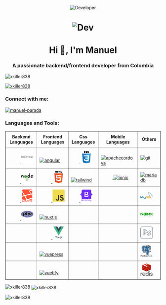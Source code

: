 <p align="center"><img src="https://github.com/xkiller838/xkiller838/assets/33810066/1a729d2c-b9c3-4db9-b6ed-00ee19a1b753" alt="Developer" /></p>
<h1 align="center"><img src="https://readme-typing-svg.demolab.com?font=Time+new+Roman&size=25&pause=1000&color=080801&center=true&random=false&width=435&lines=Software+Engineer;Passionate+About+Programming" alt="Dev" /></h1>


<h1 align="center">Hi 👋, I'm Manuel</h1>
<h3 align="center">A passionate backend/frontend developer from Colombia</h3>

<p align="left"> <img src="https://komarev.com/ghpvc/?username=xkiller838&label=Profile%20views&color=0e75b6&style=flat" alt="xkiller838" /> </p>

<p align="left"> <a href="https://github.com/ryo-ma/github-profile-trophy"><img src="https://github-profile-trophy.vercel.app/?username=xkiller838" alt="xkiller838" /></a> </p>

<h3 align="left">Connect with me:</h3>
<p align="left">
<a href="https://linkedin.com/in/manuel-parada" target="blank"><img align="center" src="https://raw.githubusercontent.com/rahuldkjain/github-profile-readme-generator/master/src/images/icons/Social/linked-in-alt.svg" alt="manuel-parada" height="30" width="40" /></a>
</p>

<h3 align="left">Languages and Tools:</h3>

<table style="border-collapse: collapse; border: 1px solid gray;">
      <tr>
        <th style="border: 1px solid gray; padding: 8px;">Backend Languages</th>
        <th style="border: 1px solid gray; padding: 8px;">Frontend Languages</th>
        <th style="border: 1px solid gray; padding: 8px;">Css Languages</th>
        <th style="border: 1px solid gray; padding: 8px;">Mobile Languages</th>
        <th style="border: 1px solid gray; padding: 8px;">Others</th>
      </tr>
      <tr>
        <td style="border: 1px solid gray; padding: 8px;">
          &nbsp;&nbsp;&nbsp;&nbsp;&nbsp;&nbsp;&nbsp;&nbsp;&nbsp;&nbsp;<a href="https://expressjs.com" target="_blank" rel="noreferrer">
            <img src="https://raw.githubusercontent.com/devicons/devicon/master/icons/express/express-original-wordmark.svg" alt="express"  width="40"  height="40" />
          </a>
        </td>
        <td style="border: 1px solid gray; padding: 8px;">
          &nbsp;&nbsp;&nbsp;&nbsp;&nbsp;&nbsp;&nbsp;&nbsp;&nbsp;&nbsp;<a href="https://angular.io" target="_blank" rel="noreferrer">
            <img  src="https://angular.io/assets/images/logos/angular/angular.svg" alt="angular"  width="40"  height="40"   />
          </a>
        </td>
        <td style="border: 1px solid gray; padding: 8px;">
          &nbsp;&nbsp;&nbsp;&nbsp;&nbsp;&nbsp;&nbsp;<a href="https://www.w3schools.com/css/" target="_blank" rel="noreferrer">
            <img  src="https://raw.githubusercontent.com/devicons/devicon/master/icons/css3/css3-original-wordmark.svg" alt="css3" width="40" height="40" />
          </a>
        </td>
        <td style="border: 1px solid gray; padding: 8px;">
          &nbsp;&nbsp;&nbsp;&nbsp;&nbsp;&nbsp;&nbsp;&nbsp;&nbsp;&nbsp;<a href="https://cordova.apache.org/" target="_blank" rel="noreferrer">
            <img src="https://www.vectorlogo.zone/logos/apache_cordova/apache_cordova-icon.svg" alt="apachecordova" width="40" height="40" />
          </a>
        </td>
        <td style="border: 1px solid gray; padding: 8px;">
          <a href="https://git-scm.com/" target="_blank" rel="noreferrer">
            <img src="https://www.vectorlogo.zone/logos/git-scm/git-scm-icon.svg" alt="git"  width="40" height="40" />
          </a>
        </td>
      </tr>
      <tr>
        <td style="border: 1px solid gray; padding: 8px;">
          &nbsp;&nbsp;&nbsp;&nbsp;&nbsp;&nbsp;&nbsp;&nbsp;&nbsp;&nbsp;<a href="https://nodejs.org" target="_blank" rel="noreferrer">
            <img src="https://raw.githubusercontent.com/devicons/devicon/master/icons/nodejs/nodejs-original-wordmark.svg" alt="nodejs" width="40" height="40" />
          </a>
        </td>
        <td style="border: 1px solid gray; padding: 8px;">
          &nbsp;&nbsp;&nbsp;&nbsp;&nbsp;&nbsp;&nbsp;&nbsp;&nbsp;&nbsp;<a href="https://www.w3.org/html/" target="_blank" rel="noreferrer">
            <img src="https://raw.githubusercontent.com/devicons/devicon/master/icons/html5/html5-original-wordmark.svg" alt="html5" width="40" height="40"  />
          </a>
        </td>
        <td style="border: 1px solid gray; padding: 8px;">
          &nbsp;&nbsp;&nbsp;&nbsp;&nbsp;&nbsp;&nbsp;<a href="https://tailwindcss.com/" target="_blank" rel="noreferrer">
            <img src="https://www.vectorlogo.zone/logos/tailwindcss/tailwindcss-icon.svg" alt="tailwind" width="40" height="40"/>
          </a>
        </td>
        <td style="border: 1px solid gray; padding: 8px;">
          &nbsp;&nbsp;&nbsp;&nbsp;&nbsp;&nbsp;&nbsp;&nbsp;&nbsp;&nbsp;<a href="https://ionicframework.com" target="_blank" rel="noreferrer">
            <img src="https://upload.wikimedia.org/wikipedia/commons/d/d1/Ionic_Logo.svg" alt="ionic" width="40" height="40" />
          </a>
        </td>
        <td style="border: 1px solid gray; padding: 8px;">
          <a href="https://mariadb.org/" target="_blank" rel="noreferrer">
            <img src="https://www.vectorlogo.zone/logos/mariadb/mariadb-icon.svg" alt="mariadb" width="40" height="40"/>
          </a>
        </td>
      </tr>
      <tr>
        <td style="border: 1px solid gray; padding: 8px;">
          &nbsp;&nbsp;&nbsp;&nbsp;&nbsp;&nbsp;&nbsp;&nbsp;&nbsp;&nbsp;<a href="https://laravel.com/" target="_blank" rel="noreferrer">
            <img src="https://raw.githubusercontent.com/devicons/devicon/master/icons/laravel/laravel-plain-wordmark.svg" alt="laravel" width="40" height="40" />
          </a>
        </td>
        <td style="border: 1px solid gray; padding: 8px;">
          &nbsp;&nbsp;&nbsp;&nbsp;&nbsp;&nbsp;&nbsp;&nbsp;&nbsp;&nbsp;<a href="https://developer.mozilla.org/en-US/docs/Web/JavaScript" target="_blank" rel="noreferrer">
            <img src="https://raw.githubusercontent.com/devicons/devicon/master/icons/javascript/javascript-original.svg" alt="javascript" width="40" height="40" />
          </a>
        </td>
        <td style="border: 1px solid gray; padding: 8px;">
          &nbsp;&nbsp;&nbsp;&nbsp;&nbsp;&nbsp;&nbsp;<a href="https://getbootstrap.com" target="_blank" rel="noreferrer">
            <img  src="https://raw.githubusercontent.com/devicons/devicon/master/icons/bootstrap/bootstrap-plain-wordmark.svg"  alt="bootstrap"  width="40"  height="40" />
          </a>
        </td>
        <td style="border: 1px solid gray; padding: 8px;"> </td>
        <td style="border: 1px solid gray; padding: 8px;">
          <a href="https://www.mysql.com/" target="_blank" rel="noreferrer">
            <img src="https://raw.githubusercontent.com/devicons/devicon/master/icons/mysql/mysql-original-wordmark.svg" alt="mysql" width="40" height="40" />
          </a>
        </td>
      </tr>
      <tr>
        <td style="border: 1px solid gray; padding: 8px;">
          &nbsp;&nbsp;&nbsp;&nbsp;&nbsp;&nbsp;&nbsp;&nbsp;&nbsp;&nbsp;<a href="https://www.php.net" target="_blank" rel="noreferrer">
            <img src="https://raw.githubusercontent.com/devicons/devicon/master/icons/php/php-original.svg" alt="php"  width="40" height="40" />
          </a>
        </td>
        <td style="border: 1px solid gray; padding: 8px;">
          &nbsp;&nbsp;&nbsp;&nbsp;&nbsp;&nbsp;&nbsp;&nbsp;&nbsp;&nbsp;<a href="https://nuxtjs.org/" target="_blank" rel="noreferrer">
            <img src="https://www.vectorlogo.zone/logos/nuxtjs/nuxtjs-icon.svg" alt="nuxtjs" width="40" height="40" />
          </a>
        </td>
        <td style="border: 1px solid gray; padding: 8px;"> </td>
        <td style="border: 1px solid gray; padding: 8px;"> </td>
        <td style="border: 1px solid gray; padding: 8px;">
          <a href="https://www.nginx.com" target="_blank" rel="noreferrer">
            <img src="https://raw.githubusercontent.com/devicons/devicon/master/icons/nginx/nginx-original.svg" alt="nginx" width="40" height="40" />
          </a>
        </td>
      </tr>
      <tr>
        <td style="border: 1px solid gray; padding: 8px;"> </td>
        <td style="border: 1px solid gray; padding: 8px;">
          &nbsp;&nbsp;&nbsp;&nbsp;&nbsp;&nbsp;&nbsp;&nbsp;&nbsp;&nbsp;<a href="https://vuejs.org/" target="_blank" rel="noreferrer">
            <img src="https://raw.githubusercontent.com/devicons/devicon/master/icons/vuejs/vuejs-original-wordmark.svg" alt="vuejs" width="40" height="40" />
          </a>
        </td>
        <td style="border: 1px solid gray; padding: 8px;"> </td>
        <td style="border: 1px solid gray; padding: 8px;"> </td>
        <td style="border: 1px solid gray; padding: 8px;">
        <a href="https://www.photoshop.com/en" target="_blank" rel="noreferrer">
        <img src="https://raw.githubusercontent.com/devicons/devicon/master/icons/photoshop/photoshop-line.svg" alt="photoshop" width="40" height="40" />
         </a>
        </td>
      </tr>
      <tr>
        <td style="border: 1px solid gray; padding: 8px;"> </td>
        <td style="border: 1px solid gray; padding: 8px;">
          &nbsp;&nbsp;&nbsp;&nbsp;&nbsp;&nbsp;&nbsp;&nbsp;&nbsp;&nbsp;<a href="https://vuepress.vuejs.org/" target="_blank" rel="noreferrer">
            <img src="https://raw.githubusercontent.com/AliasIO/wappalyzer/master/src/drivers/webextension/images/icons/VuePress.svg" alt="vuepress" width="40"  height="40" />
          </a>
        </td>
        <td style="border: 1px solid gray; padding: 8px;"> </td>
        <td style="border: 1px solid gray; padding: 8px;">  </td>
        <td style="border: 1px solid gray; padding: 8px;">
        <a href="https://www.postgresql.org" target="_blank" rel="noreferrer">
            <img src="https://raw.githubusercontent.com/devicons/devicon/master/icons/postgresql/postgresql-original-wordmark.svg" alt="postgresql" width="40" height="40" />
          </a>
        </td>
     </tr>
     <tr>
      <td style="border: 1px solid gray; padding: 8px;"> </td>
      <td style="border: 1px solid gray; padding: 8px;">
        &nbsp;&nbsp;&nbsp;&nbsp;&nbsp;&nbsp;&nbsp;&nbsp;&nbsp;&nbsp;<a href="https://vuetifyjs.com/en/" target="_blank" rel="noreferrer">
          <img src="https://bestofjs.org/logos/vuetify.svg"  alt="vuetify" width="40" height="40" />
        </a>
      </td>
      <td style="border: 1px solid gray; padding: 8px;"> </td>
      <td style="border: 1px solid gray; padding: 8px;"> </td>
      <td style="border: 1px solid gray; padding: 8px;">
        <a href="https://redis.io" target="_blank" rel="noreferrer">
          <img src="https://raw.githubusercontent.com/devicons/devicon/master/icons/redis/redis-original-wordmark.svg" alt="redis" width="40" height="40" />
        </a>
      </td>
    </tr>
    </table>

<p><img align="left" src="https://github-readme-stats.vercel.app/api/top-langs?username=xkiller838&show_icons=true&locale=en&layout=compact" alt="xkiller838" /></p>

<p>&nbsp;<img align="center" src="https://github-readme-stats.vercel.app/api?username=xkiller838&show_icons=true&locale=en" alt="xkiller838" /></p>

<p><img align="center" src="https://github-readme-streak-stats.herokuapp.com/?user=xkiller838&" alt="xkiller838" /></p>

